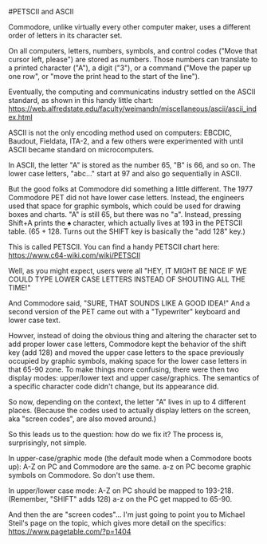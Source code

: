 #PETSCII and ASCII

Commodore, unlike virtually every other computer maker, uses a different order of letters in its character set.

On all computers, letters, numbers, symbols, and control codes ("Move that cursor left, please") are stored as numbers. Those numbers can translate to a printed character ("A"), a digit ("3"), or a command ("Move the paper up one row", or "move the print head to the start of the line").

Eventually, the computing and communicatins industry settled on the ASCII standard, as shown in this handy little chart: https://web.alfredstate.edu/faculty/weimandn/miscellaneous/ascii/ascii_index.html

ASCII is not the only encoding method used on computers: EBCDIC, Baudout, Fieldata, ITA-2, and a few others were experimented with until ASCII became standard on microcomputers. 

In ASCII, the letter "A" is stored as the number 65, "B" is 66, and so on. The lower case letters, "abc..." start at 97 and also go sequentially in ASCII. 

But the good folks at Commodore did something a little different. The 1977 Commodore PET did not have lower case letters. Instead, the engineers used that space for graphic symbols, which could be used for drawing boxes and charts. "A" is still 65, but there was no "a". Instead, pressing Shift+A prints the ♠ character, which actually lives at 193 in the PETSCII table. (65 + 128. Turns out the SHIFT key is basically the "add 128" key.)

This is called PETSCII. You can find a handy PETSCII chart here: https://www.c64-wiki.com/wiki/PETSCII

Well, as you might expect, users were all "HEY, IT MIGHT BE NICE IF WE COULD TYPE LOWER CASE LETTERS INSTEAD OF SHOUTING ALL THE TIME!" 

And Commodore said, "SURE, THAT SOUNDS LIKE A GOOD IDEA!" And a second version of the PET came out with a "Typewriter" keyboard and lower case text. 

Howver, instead of doing the obvious thing and altering the character set to add proper lower case letters, Commodore kept the behavior of the shift key (add 128) and moved the upper case letters to the space previously occupied by graphic symbols, making space for the lower case letters in that 65-90 zone. To make things more confusing, there were then two display modes: upper/lower text and upper case/graphics. The semantics of a specific character code didn't change, but its appearance did. 

So now, depending on the context, the letter "A" lives in up to 4 different places. (Because the codes used to actually display letters on the screen, aka "screen codes", are also moved around.)

So this leads us to the question: how do we fix it? The process is, surprisingly, not simple.

In upper-case/graphic mode (the default mode when a Commodore boots up):
A-Z on PC and Commodore are the same. 
a-z on PC become graphic symbols on Commodore. So don't use them. 

In upper/lower case mode: 
A-Z on PC should be mapped to 193-218. (Remember, "SHIFT" adds 128)
a-z on the PC get mapped to 65-90. 

And then the are "screen codes"... I'm just going to point you to Michael Steil's page on the topic, which gives more detail on the specifics: https://www.pagetable.com/?p=1404
